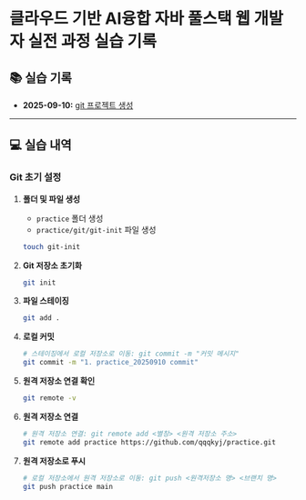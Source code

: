 # 클라우드 기반 AI융합 자바 풀스택 웹 개발자 실전 과정 실습 기록

## 📚 실습 기록

- **2025-09-10:** [git 프로젝트 생성](git/git-init/README.md)

---

## 💻 실습 내역

### Git 초기 설정

1.  **폴더 및 파일 생성**
    - `practice` 폴더 생성
    - `practice/git/git-init` 파일 생성
    ```bash
    touch git-init
    ```

2.  **Git 저장소 초기화**
    ```bash
    git init
    ```

3.  **파일 스테이징**
    ```bash
    git add .
    ```

4.  **로컬 커밋**
    ```bash
    # 스테이징에서 로컬 저장소로 이동: git commit -m "커밋 메시지"
    git commit -m "1. practice_20250910 commit"
    ```

5.  **원격 저장소 연결 확인**
    ```bash
    git remote -v
    ```

6.  **원격 저장소 연결**
    ```bash
    # 원격 저장소 연결: git remote add <별칭> <원격 저장소 주소>
    git remote add practice https://github.com/qqqkyj/practice.git
    ```

7.  **원격 저장소로 푸시**
    ```bash
    # 로컬 저장소에서 원격 저장소로 이동: git push <원격저장소 명> <브랜치 명>
    git push practice main
    ```